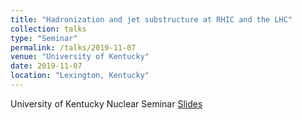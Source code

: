 ```yaml
---
title: "Hadronization and jet substructure at RHIC and the LHC"
collection: talks
type: "Seminar"
permalink: /talks/2019-11-07
venue: "University of Kentucky"
date: 2019-11-07
location: "Lexington, Kentucky"
---
```

University of Kentucky Nuclear Seminar
[Slides](https://jdosbo.github.io/files/UK_2019_NPHEP_seminar.pdf) 